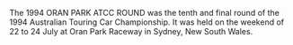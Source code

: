 The 1994 ORAN PARK ATCC ROUND was the tenth and final round of the 1994 Australian Touring Car Championship. It was held on the weekend of 22 to 24 July at Oran Park Raceway in Sydney, New South Wales.
